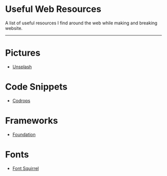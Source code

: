 <h1>Useful Web Resources</h1>
A list of useful resources I find around the web while making and breaking website.
<hr />

<h1>Pictures</h1>

<ul>
<li><a href="https://unsplash.com">Unsplash</a></li>
</ul>

<h1>Code Snippets</h1>

<ul>
<li><a href="http://tympanus.net/codrops/">Codrops</a></li>
</ul>

<h1>Frameworks</h1>

<ul>
<li><a href="http://foundation.zurb.com">Foundation</a></li>
</ul>

<h1>Fonts</h1>

<ul>
<li><a href="http://www.fontsquirrel.com">Font Squirrel</a></li>
</ul>
